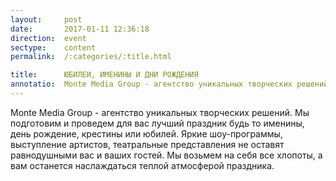 ```yaml
---
layout:     post
date:       2017-01-11 12:36:18
direction:  event
sectype:    content
permalink:  /:categories/:title.html

title:      ЮБИЛЕИ, ИМЕНИНЫ И ДНИ РОЖДЕНИЯ 
annotatio:  Monte Media Group - агентство уникальных творческих решений. Мы подготовим и проведем для вас лучший праздник будь то именины, день рождение, крестины или юбилей. Яркие шоу-программы, выступление артистов, театральные представления не оставят равнодушными вас и ваших гостей. Мы возьмем на себя все хлопоты, а вам останется наслаждаться теплой атмосферой праздника. 
---
```


Monte Media Group - агентство уникальных творческих решений. Мы подготовим и проведем для вас лучший праздник будь то именины, день рождение, крестины или юбилей. Яркие шоу-программы, выступление артистов, театральные представления не оставят равнодушными вас и ваших гостей. Мы возьмем на себя все хлопоты, а вам останется наслаждаться теплой атмосферой праздника. 
